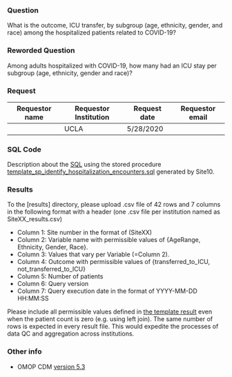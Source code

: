 ### Question
What is the outcome, ICU transfer, by subgroup (age, ethnicity, gender, and race) among the hospitalized patients related to COVID-19?

### Reworded Question
Among adults hospitalized with COVID-19, how many had an ICU stay per subgroup (age, ethnicity, gender and race)?

### Request
| Requestor name | Requestor Institution| Request date | Requestor email        |
|----------------|----------------------|--------------|------------------------|
|    | UCLA                 | 5/28/2020    |  |

### SQL Code
Description about the [SQL](sql/template_query.sql) using the stored procedure [template_sp_identify_hospitalization_encounters.sql](https://github.com/DBMI/R2D2-Public/blob/master/Question_0000/sql/template_sp_identify_hospitalization_encounters.sql) generated by Site10.

### Results
To the [results] directory, please upload .csv file of 42 rows and 7 columns in the following format with a header (one .csv file per institution named as SiteXX_results.csv)
  * Column 1: Site number in the format of (SiteXX)
  * Column 2: Variable name with permissible values of {AgeRange, Ethnicity, Gender, Race}.
  * Column 3: Values that vary per Variable (=Column 2).
  * Column 4: Outcome with permissible values of {transferred_to_ICU, not_transferred_to_ICU}
  * Column 5: Number of patients
  * Column 6: Query version
  * Column 7: Query execution date in the format of YYYY-MM-DD HH:MM:SS

Please include all permissible values defined in [the template result](results/template_results.csv) even when the patient count is zero (e.g. using left join). The same number of rows is expected in every result file. This would expedite the processes of data QC and aggregation across institutions.

### Other info
  * OMOP CDM [version 5.3](https://github.com/OHDSI/CommonDataModel/releases/tag/v5.3.1)
